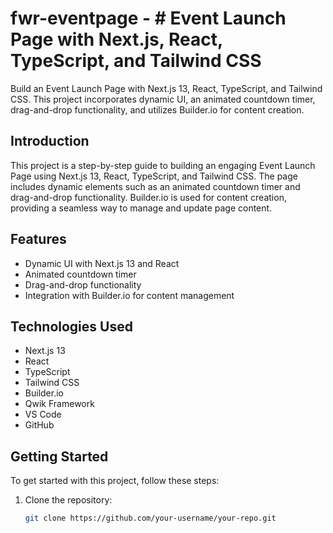 # fwr-eventpage - # Event Launch Page with Next.js, React, TypeScript, and Tailwind CSS

Build an Event Launch Page with Next.js 13, React, TypeScript, and Tailwind CSS. This project incorporates dynamic UI, an animated countdown timer, drag-and-drop functionality, and utilizes Builder.io for content creation.

## Introduction

This project is a step-by-step guide to building an engaging Event Launch Page using Next.js 13, React, TypeScript, and Tailwind CSS. The page includes dynamic elements such as an animated countdown timer and drag-and-drop functionality. Builder.io is used for content creation, providing a seamless way to manage and update page content.

## Features

- Dynamic UI with Next.js 13 and React
- Animated countdown timer
- Drag-and-drop functionality
- Integration with Builder.io for content management

## Technologies Used

- Next.js 13
- React
- TypeScript
- Tailwind CSS
- Builder.io
- Qwik Framework
- VS Code
- GitHub

## Getting Started

To get started with this project, follow these steps:

1. Clone the repository:
   ```bash
   git clone https://github.com/your-username/your-repo.git

